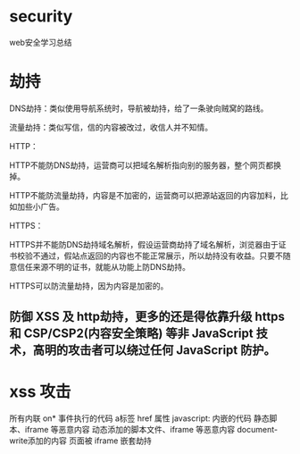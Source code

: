 # security
web安全学习总结

# 劫持
DNS劫持：类似使用导航系统时，导航被劫持，给了一条驶向贼窝的路线。

流量劫持：类似写信，信的内容被改过，收信人并不知情。

HTTP：

HTTP不能防DNS劫持，运营商可以把域名解析指向别的服务器，整个网页都换掉。

HTTP不能防流量劫持，内容是不加密的，运营商可以把源站返回的内容加料，比如加些小广告。

HTTPS：

HTTPS并不能防DNS劫持域名解析，假设运营商劫持了域名解析，浏览器由于证书校验不通过，假站点返回的内容也不能正常展示，所以劫持没有收益。只要不随意信任来源不明的证书，就能从功能上防DNS劫持。

HTTPS可以防流量劫持，因为内容是加密的。

## 防御 XSS 及 http劫持，更多的还是得依靠升级 https 和 CSP/CSP2(内容安全策略) 等非 JavaScript 技术，高明的攻击者可以绕过任何 JavaScript 防护。

# xss 攻击
所有内联 on* 事件执行的代码
a标签 href 属性 javascript: 内嵌的代码
静态脚本、iframe 等恶意内容
动态添加的脚本文件、iframe 等恶意内容
document-write添加的内容
页面被 iframe 嵌套劫持
